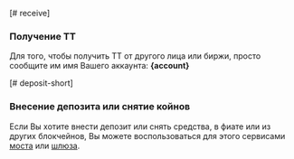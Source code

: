 [# receive]

### Получение TT

Для того, чтобы получить TT от другого лица или биржи, просто сообщите им имя Вашего аккаунта: **{account}**

[# deposit-short]

### Внесение депозита или снятие койнов

Если Вы хотите внести депозит или снять средства, в фиате или из других блокчейнов, Вы можете воспользоваться для этого сервисами [моста](introduction/bridges_gateways) или [шлюза](introduction/bridges_gateways).